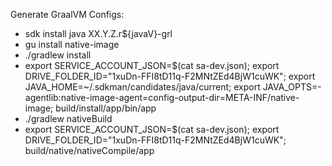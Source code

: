 Generate GraalVM Configs:

- sdk install java XX.Y.Z.r${javaV}-grl
- gu install native-image
- ./gradlew install
- export SERVICE_ACCOUNT_JSON=$(cat sa-dev.json); export DRIVE_FOLDER_ID="1xuDn-FFI8tD11q-F2MNtZEd4BjW1cuWK"; export
  JAVA_HOME=~/.sdkman/candidates/java/current; export JAVA_OPTS=-agentlib:native-image-agent=config-output-dir=META-INF/native-image; build/install/app/bin/app
- ./gradlew nativeBuild
- export SERVICE_ACCOUNT_JSON=$(cat sa-dev.json); export DRIVE_FOLDER_ID="1xuDn-FFI8tD11q-F2MNtZEd4BjW1cuWK"; build/native/nativeCompile/app